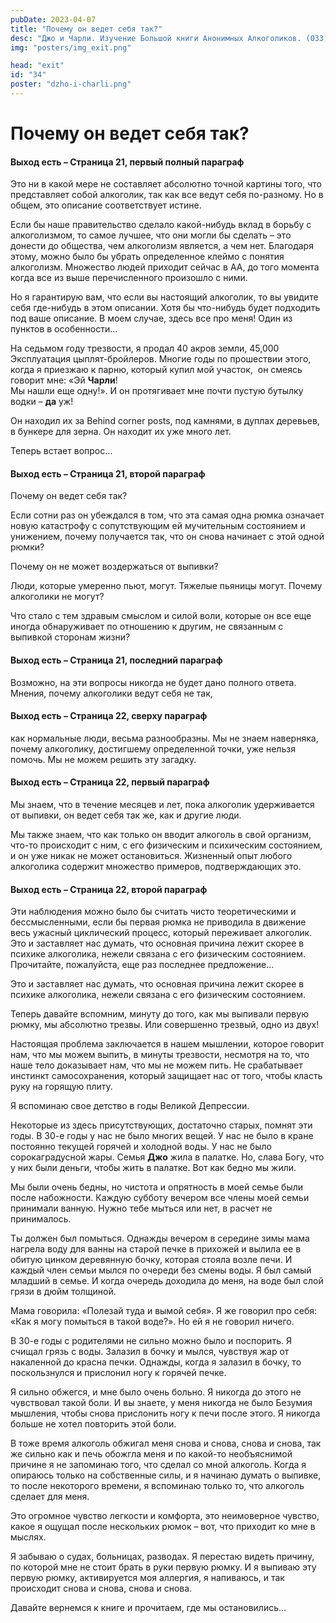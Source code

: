 ```yaml
---
pubDate: 2023-04-07
title: "Почему он ведет себя так?"
desc: "Джо и Чарли. Изучение Большой книги Анонимных Алкоголиков. (033)"
img: "posters/img_exit.png"

head: "exit"
id: "34"
poster: "dzho-i-charli.png"
---
```


# Почему он ведет себя так?

#### Выход есть – Страница 21, первый полный параграф

Это ни в какой мере не составляет абсолютно точной картины того, что представляет собой алкоголик, так как все ведут себя по-разному. Но в общем, это описание соответствует истине.

Если бы наше правительство сделало какой-нибудь вклад в борьбу с алкоголизмом, то самое лучшее, что они могли бы сделать – это донести до общества, чем алкоголизм является, а чем нет. Благодаря этому, можно было бы убрать определенное клеймо с понятия алкоголизм. Множество людей приходит сейчас в АА, до того момента когда все из выше перечисленного произошло с ними.

Но я гарантирую вам, что если вы настоящий алкоголик, то вы увидите себя где-нибудь в этом описании. Хотя бы что-нибудь будет подходить под ваше описание. В моем случае, здесь все про меня! Один из пунктов в особенности…

На седьмом году трезвости, я продал 40 акров земли, 45,000 Эксплуатация цыплят-бройлеров. Многие годы по прошествии этого, когда я приезжаю к парню, который купил мой участок,  он смеясь  говорит мне: «Эй **Чарли**! <br>
Мы нашли еще одну!». И он протягивает мне почти пустую бутылку водки – **да** уж!

Он находил их за Behind corner posts, под камнями, в дуплах деревьев, в бункере для зерна. Он находит их уже много лет.

Теперь встает вопрос…

#### Выход есть – Страница 21, второй параграф

Почему он ведет себя так?

Если сотни раз он убеждался в том, что эта самая одна рюмка означает новую катастрофу с сопутствующим ей мучительным состоянием и унижением, почему получается так, что он снова начинает с этой одной рюмки?

Почему он не может воздержаться от выпивки?

Люди, которые умеренно пьют, могут. Тяжелые пьяницы могут. Почему алкоголики не могут?

Что стало с тем здравым смыслом и силой воли, которые он все еще иногда обнаруживает по отношению к другим, не связанным с выпивкой сторонам жизни?

#### Выход есть – Страница 21, последний параграф

Возможно, на эти вопросы никогда не будет дано полного ответа. Мнения, почему алкоголики ведут себя не так,

#### Выход есть – Страница 22, сверху параграф

как нормальные люди, весьма разнообразны. Мы не знаем наверняка, почему алкоголику, достигшему определенной точки, уже нельзя помочь. Мы не можем решить эту загадку.

#### Выход есть – Страница 22, первый параграф

Мы знаем, что в течение месяцев и лет, пока алкоголик удерживается от выпивки, он ведет себя так же, как и другие люди.

Мы также знаем, что как только он вводит алкоголь в свой организм, что-то происходит с ним, с его физическим и психическим состоянием, и он уже никак не может остановиться. Жизненный опыт любого алкоголика содержит множество примеров, подтверждающих это.

#### Выход есть – Страница 22, второй параграф

Эти наблюдения можно было бы считать чисто теоретическими и бессмысленными, если бы первая рюмка не приводила в движение весь ужасный циклический процесс, который переживает алкоголик. Это и заставляет нас думать, что основная причина лежит скорее в психике алкоголика, нежели связана с его физическим состоянием.
Прочитайте, пожалуйста, еще раз последнее предложение…

Это и заставляет нас думать, что основная причина лежит скорее в психике алкоголика, нежели связана с его физическим состоянием.

Теперь давайте вспомним, минуту до того, как мы выпивали первую рюмку, мы абсолютно трезвы. Или совершенно трезвый, одно из двух!

Настоящая проблема заключается в нашем мышлении, которое говорит нам, что мы можем выпить, в минуты трезвости, несмотря на то, что наше тело доказывает нам, что мы не можем пить. Не срабатывает инстинкт самосохранения, который защищает нас от того, чтобы класть руку на горящую плиту.

Я вспоминаю свое детство в годы Великой Депрессии.

Некоторые из здесь присутствующих, достаточно старых, помнят эти годы. В 30-е годы у нас не было многих вещей. У нас не было в кране постоянно текущей горячей и холодной воды. У нас не было сорокаградусной жары. Семья **Джо** жила в палатке. Но, слава Богу, что у них были деньги, чтобы жить в палатке. Вот как бедно мы жили.

Мы были очень бедны, но чистота и опрятность в моей семье были после набожности. Каждую субботу вечером все члены моей семьи принимали ванную. Нужно тебе мыться или нет, в расчет не принималось.

Ты должен был помыться. Однажды вечером в середине зимы мама нагрела воду для ванны на старой печке в прихожей и вылила ее в обитую цинком деревянную бочку, которая стояла возле печи. И каждый член семьи мылся по очереди без смены воды. Я был самый младший в семье. И когда очередь доходила до меня, на воде был слой грязи в дюйм толщиной.

Мама говорила: «Полезай туда и вымой себя». Я же говорил про себя: «Как я могу помыться в такой воде?». Но ей я не говорил ничего.

В 30-е годы с родителями не сильно можно было и поспорить. Я счищал грязь с воды. Залазил в бочку и мылся, чувствуя жар от накаленной до красна печки. Однажды, когда я залазил в бочку, то поскользнулся и прислонил ногу к горячей печке.

Я сильно обжегся, и мне было очень больно. Я никогда до этого не чувствовал такой боли. И вы знаете, у меня никогда не было Безумия мышления, чтобы снова прислонить ногу к печи после этого. Я никогда больше не хотел повторить этой боли.

В тоже время алкоголь обжигал меня снова и снова, снова и снова, так же сильно как и печь обожгла меня и по какой-то необъяснимой причине я не запоминаю того, что сделал со мной алкоголь. Когда я опираюсь только на собственные силы, и я начинаю думать о выпивке, то после некоторого времени, я вспоминаю только то, что алкоголь сделает для меня.

Это огромное чувство легкости и комфорта, это неимоверное чувство, какое я ощущал после нескольких рюмок – вот, что приходит ко мне в мыслях.

Я забываю о судах, больницах, разводах. Я перестаю видеть причину, по которой мне не стоит брать в руки первую рюмку. И я выпиваю эту первую рюмку, активируется моя аллергия, я напиваюсь, и так происходит снова и снова, снова и снова.

Давайте вернемся к книге и прочитаем, где мы остановились…
